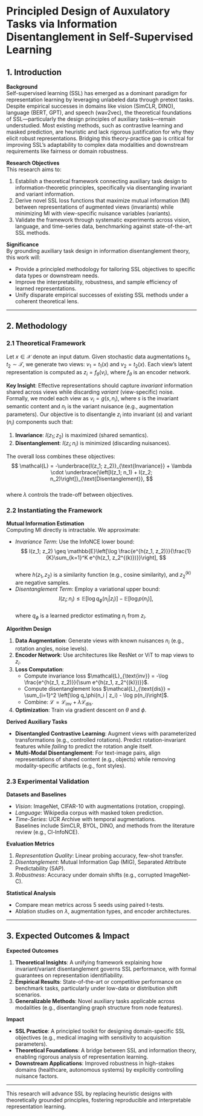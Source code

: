 # Principled Design of Auxulatory Tasks via Information Disentanglement in Self-Supervised Learning  

## 1. Introduction  

**Background**  
Self-supervised learning (SSL) has emerged as a dominant paradigm for representation learning by leveraging unlabeled data through pretext tasks. Despite empirical successes in domains like vision (SimCLR, DINO), language (BERT, GPT), and speech (wav2vec), the theoretical foundations of SSL—particularly the design principles of auxiliary tasks—remain understudied. Most existing methods, such as contrastive learning and masked prediction, are heuristic and lack rigorous justification for why they elicit robust representations. Bridging this theory-practice gap is critical for improving SSL’s adaptability to complex data modalities and downstream requirements like fairness or domain robustness.  

**Research Objectives**  
This research aims to:  
1. Establish a theoretical framework connecting auxiliary task design to information-theoretic principles, specifically via disentangling invariant and variant information.  
2. Derive novel SSL loss functions that maximize mutual information (MI) between representations of augmented views (invariants) while minimizing MI with view-specific nuisance variables (variants).  
3. Validate the framework through systematic experiments across vision, language, and time-series data, benchmarking against state-of-the-art SSL methods.  

**Significance**  
By grounding auxiliary task design in information disentanglement theory, this work will:  
- Provide a principled methodology for tailoring SSL objectives to specific data types or downstream needs.  
- Improve the interpretability, robustness, and sample efficiency of learned representations.  
- Unify disparate empirical successes of existing SSL methods under a coherent theoretical lens.  

---

## 2. Methodology  

### 2.1 Theoretical Framework  

Let $x \in \mathcal{X}$ denote an input datum. Given stochastic data augmentations $t_1, t_2 \sim \mathcal{T}$, we generate two views: $v_1 = t_1(x)$ and $v_2 = t_2(x)$. Each view’s latent representation is computed as $z_i = f_\theta(v_i)$, where $f_\theta$ is an encoder network.  

**Key Insight**: Effective representations should capture *invariant* information shared across views while discarding *variant* (view-specific) noise. Formally, we model each view as $v_i = g(s, n_i)$, where $s$ is the invariant semantic content and $n_i$ is the variant nuisance (e.g., augmentation parameters). Our objective is to disentangle $z_i$ into invariant ($s$) and variant ($n_i$) components such that:  
1. **Invariance**: $I(z_1; z_2)$ is maximized (shared semantics).  
2. **Disentanglement**: $I(z_i; n_i)$ is minimized (discarding nuisances).  

The overall loss combines these objectives:  
$$  
\mathcal{L} = -\underbrace{I(z_1; z_2)}_{\text{Invariance}} + \lambda \cdot \underbrace{\left[I(z_1; n_1) + I(z_2; n_2)\right]}_{\text{Disentanglement}},  
$$  
where $\lambda$ controls the trade-off between objectives.  

### 2.2 Instantiating the Framework  

**Mutual Information Estimation**  
Computing MI directly is intractable. We approximate:  
- *Invariance Term*: Use the InfoNCE lower bound:  
$$  
I(z_1; z_2) \geq \mathbb{E}\left[\log \frac{e^{h(z_1, z_2)}}{\frac{1}{K}\sum_{k=1}^K e^{h(z_1, z_2^{(k)})}}\right],  
$$  
where $h(z_1, z_2)$ is a similarity function (e.g., cosine similarity), and $z_2^{(k)}$ are negative samples.  
- *Disentanglement Term*: Employ a variational upper bound:  
$$  
I(z_i; n_i) \leq \mathbb{E}\left[\log q_\phi(n_i | z_i)\right] - \mathbb{E}\left[\log p(n_i)\right],  
$$  
where $q_\phi$ is a learned predictor estimating $n_i$ from $z_i$.  

**Algorithm Design**  
1. **Data Augmentation**: Generate views with known nuisances $n_i$ (e.g., rotation angles, noise levels).  
2. **Encoder Network**: Use architectures like ResNet or ViT to map views to $z_i$.  
3. **Loss Computation**:  
   - Compute invariance loss $\mathcal{L}_{\text{inv}} = -\log \frac{e^{h(z_1, z_2)}}{\sum e^{h(z_1, z_2^{(k)})}}$.  
   - Compute disentanglement loss $\mathcal{L}_{\text{dis}} = \sum_{i=1}^2 \left[\log q_\phi(n_i | z_i) - \log p(n_i)\right]$.  
   - Combine: $\mathcal{L} = \mathcal{L}_{\text{inv}} + \lambda \mathcal{L}_{\text{dis}}$.  
4. **Optimization**: Train via gradient descent on $\theta$ and $\phi$.  

**Derived Auxiliary Tasks**  
- **Disentangled Contrastive Learning**: Augment views with parameterized transformations (e.g., controlled rotations). Predict rotation-invariant features while *failing* to predict the rotation angle itself.  
- **Multi-Modal Disentanglement**: For text-image pairs, align representations of shared content (e.g., objects) while removing modality-specific artifacts (e.g., font styles).  

### 2.3 Experimental Validation  

**Datasets and Baselines**  
- *Vision*: ImageNet, CIFAR-10 with augmentations (rotation, cropping).  
- *Language*: Wikipedia corpus with masked token prediction.  
- *Time-Series*: UCR Archive with temporal augmentations.  
Baselines include SimCLR, BYOL, DINO, and methods from the literature review (e.g., Cl-InfoNCE).  

**Evaluation Metrics**  
1. *Representation Quality*: Linear probing accuracy, few-shot transfer.  
2. *Disentanglement*: Mutual Information Gap (MIG), Separated Attribute Predictability (SAP).  
3. *Robustness*: Accuracy under domain shifts (e.g., corrupted ImageNet-C).  

**Statistical Analysis**  
- Compare mean metrics across 5 seeds using paired t-tests.  
- Ablation studies on $\lambda$, augmentation types, and encoder architectures.  

---

## 3. Expected Outcomes & Impact  

**Expected Outcomes**  
1. **Theoretical Insights**: A unifying framework explaining how invariant/variant disentanglement governs SSL performance, with formal guarantees on representation identifiability.  
2. **Empirical Results**: State-of-the-art or competitive performance on benchmark tasks, particularly under low-data or distribution shift scenarios.  
3. **Generalizable Methods**: Novel auxiliary tasks applicable across modalities (e.g., disentangling graph structure from node features).  

**Impact**  
- **SSL Practice**: A principled toolkit for designing domain-specific SSL objectives (e.g., medical imaging with sensitivity to acquisition parameters).  
- **Theoretical Foundations**: A bridge between SSL and information theory, enabling rigorous analysis of representation learning.  
- **Downstream Applications**: Improved robustness in high-stakes domains (healthcare, autonomous systems) by explicitly controlling nuisance factors.  

---

This research will advance SSL by replacing heuristic designs with theoretically grounded principles, fostering reproducible and interpretable representation learning.